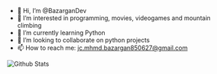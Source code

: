 - 👋 Hi, I’m @BazarganDev
- 👀 I’m interested in programming, movies, videogames and mountain climbing
- 🌱 I’m currently learning Python
- 💞️ I’m looking to collaborate on python projects
- 📫 How to reach me: jc.mhmd.bazargan850627@gmail.com

![Github Stats](https://github-readme-stats.vercel.app/api?username=BazarganDev&count_private=true)
<!---
BazarganDev/BazarganDev is a ✨ special ✨ repository because its `README.md` (this file) appears on your GitHub profile.
You can click the Preview link to take a look at your changes.
--->
